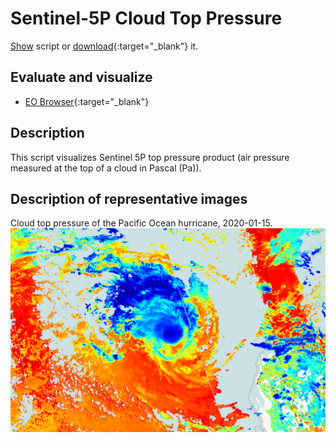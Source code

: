 # Sentinel-5P Cloud Top Pressure
<a href="#" id='togglescript'>Show</a> script or [download](script.js){:target="_blank"} it.
<div id='script_view' style="display:none">
{% highlight javascript %}
{% include_relative script.js %}
{% endhighlight %}
</div>

## Evaluate and visualize
 - [EO Browser](https://sentinelshare.page.link/1t39){:target="_blank"}   

## Description
This script visualizes Sentinel 5P top pressure product (air pressure measured at the top of a cloud in Pascal (Pa)).

## Description of representative images

Cloud top pressure of the Pacific Ocean hurricane, 2020-01-15.
![NO2 tropospheric column](fig/fig1.png)


